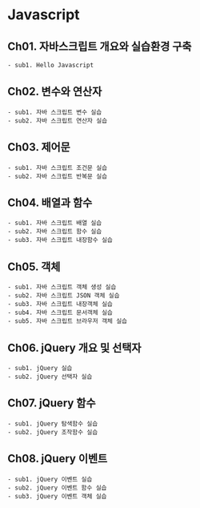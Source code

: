 # Javascript

## Ch01. 자바스크립트 개요와 실습환경 구축
    - sub1. Hello Javascript

## Ch02. 변수와 연산자
    - sub1. 자바 스크립트 변수 실습
    - sub2. 자바 스크립트 연산자 실습

## Ch03. 제어문
    - sub1. 자바 스크립트 조건문 실습
    - sub2. 자바 스크립트 반복문 실습

## Ch04. 배열과 함수
    - sub1. 자바 스크립트 배열 실습
    - sub2. 자바 스크립트 함수 실습
    - sub3. 자바 스크립트 내장함수 실습

## Ch05. 객체
    - sub1. 자바 스크립트 객체 생성 실습
    - sub2. 자바 스크립트 JSON 객체 실습
    - sub3. 자바 스크립트 내장객체 실습
    - sub4. 자바 스크립트 문서객체 실습
    - sub5. 자바 스크립트 브라우저 객체 실습

## Ch06. jQuery 개요 및 선택자
    - sub1. jQuery 실습
    - sub2. jQuery 선택자 실습

## Ch07. jQuery 함수
    - sub1. jQuery 탐색함수 실습
    - sub2. jQuery 조작함수 실습

## Ch08. jQuery 이벤트
    - sub1. jQuery 이벤트 실습
    - sub2. jQuery 이벤트 함수 실습
    - sub3. jQuery 이벤트 객체 실습